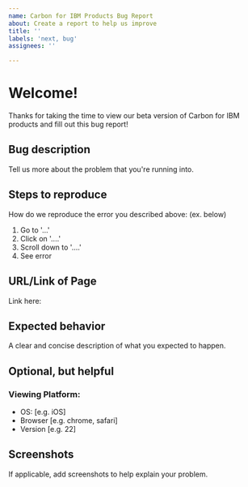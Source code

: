 ```yaml
---
name: Carbon for IBM Products Bug Report
about: Create a report to help us improve
title: ''
labels: 'next, bug'
assignees: ''

---
```


# Welcome!
Thanks for taking the time to view our beta version of Carbon for IBM products and fill out this bug report!

## Bug description
Tell us more about the problem that you're running into.

## Steps to reproduce 
How do we reproduce the error you described above: (ex. below)
1. Go to '...'
2. Click on '....'
3. Scroll down to '....'
4. See error

## URL/Link of Page
Link here: 

## Expected behavior
A clear and concise description of what you expected to happen.

## Optional, but helpful

### Viewing Platform:
 - OS: [e.g. iOS]
 - Browser [e.g. chrome, safari]
 - Version [e.g. 22]

## Screenshots
If applicable, add screenshots to help explain your problem.
